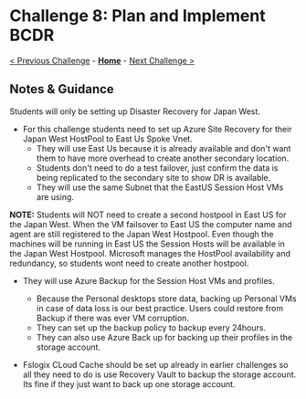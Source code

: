 # Challenge 8: Plan and Implement BCDR

[< Previous Challenge](./07-Install-Configure-Apps.md) - **[Home](./README.md)** - [Next Challenge >](./09-Automate-WVD-Tasks.md)

## Notes & Guidance

Students will only be setting up Disaster Recovery for Japan West.

- For this challenge students need to set up Azure Site Recovery for their Japan West HostPool to East Us Spoke Vnet.
    - They will use East Us because it is already available and don't want them to have more overhead to create another secondary location.
    - Students don't need to do a test failover, just confirm the data is being replicated to the secondary site to show DR is available.
    - They will use the same Subnet that the EastUS Session Host VMs are using.

**NOTE:** Students will NOT need to create a second hostpool in East US for the Japan West. When the VM failsover to East US the computer name and agent are still registered to the Japan West Hostpool. Even though the machines will be running in East US the Session Hosts will be available in the Japan West Hostpool. Microsoft manages the HostPool availability and redundancy, so students wont need to create another hostpool.

- They will use Azure Backup for the Session Host VMs and profiles.
    - Because the Personal desktops store data, backing up Personal VMs in case of data loss is our best practice. Users could restore from Backup if there was ever VM corruption.
    - They can set up the backup policy to backup every 24hours.
    - They can also use Azure Back up for backing up their profiles in the storage account.

-  Fslogix CLoud Cache should be set up already in earlier challenges so all they need to do is use Recovery Vault to backup the storage account. Its fine if they just want to back up one storage account.
